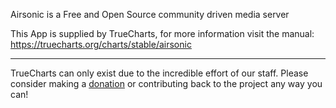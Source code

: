 Airsonic is a Free and Open Source community driven media server

This App is supplied by TrueCharts, for more information visit the manual: https://truecharts.org/charts/stable/airsonic

---

TrueCharts can only exist due to the incredible effort of our staff.
Please consider making a [donation](https://truecharts.org/docs/about/sponsor) or contributing back to the project any way you can!
